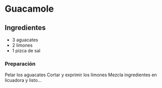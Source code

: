 # Guacamole 
## Ingredientes
- 3 aguacates
- 2 limones
- 1 pizca de sal

###  Preparación
Pelar los aguacates
Cortar y exprimir los limones
Mezcla ingredientes en licuadora y listo...
